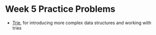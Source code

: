# Week 5 Practice Problems

- [Trie](./Trie/Trie.md), for introducing more complex data structures and working with tries